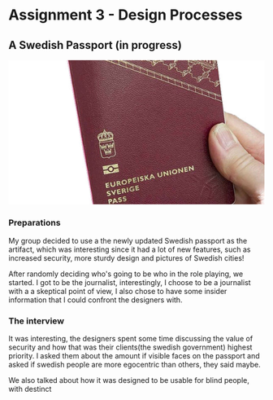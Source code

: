 Assignment 3 - Design Processes
=========================

## A Swedish Passport (in progress)

![](/design-processes/images/passport.jpg)

### Preparations
My group decided to use a the newly updated Swedish passport as the artifact, which was interesting
since it had a lot of new features, such as increased security, more sturdy design and
pictures of Swedish cities!

After randomly deciding who's going to be who in the role playing, we started.
I got to be the journalist, interestingly, I choose to be a journalist with a a skeptical
point of view, I also chose to have some insider information that I could confront the designers with.

### The interview
It was interesting, the designers spent some time discussing the value of security and how
that was their clients(the swedish government) highest priority. I asked them about the amount
if visible faces on the passport and asked if swedish people are more egocentric than others, 
they said maybe.

We also talked about how it was designed to be usable for blind people, with destinct   








